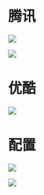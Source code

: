 # 腾讯
![](docs/example/Snipaste_2020-09-01_04-36-06.png)

![](docs/example/Snipaste_2020-09-01_04-38-21.png)

# 优酷
![](docs/example/Snipaste_2020-09-01_04-38-58.png)

# 配置
![](docs/example/Snipaste_2020-09-01_04-41-48.png)

![](docs/example/Snipaste_2020-09-01_04-42-13.png)
